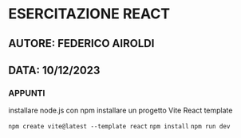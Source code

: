 # ESERCITAZIONE REACT

## AUTORE: FEDERICO AIROLDI
## DATA: 10/12/2023

### APPUNTI

installare node.js
con npm installare un progetto Vite React template

` npm create vite@latest --template react `
` npm install `
` npm run dev `